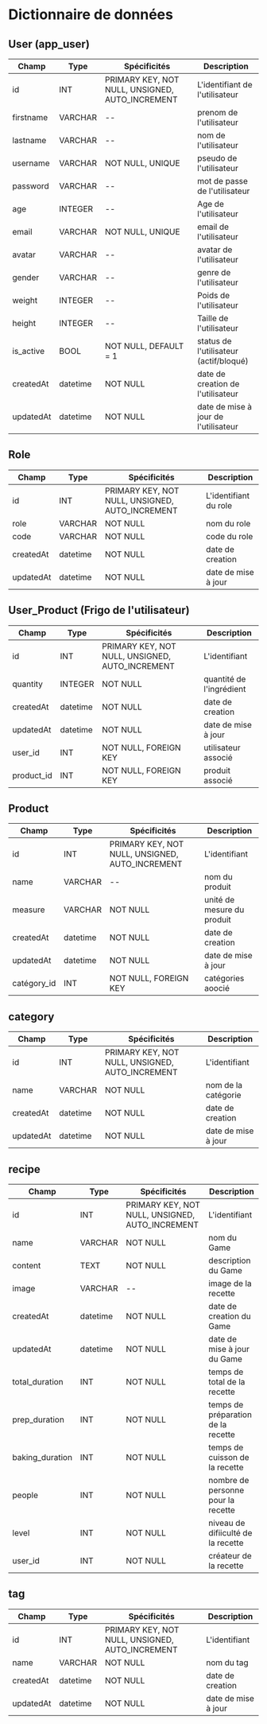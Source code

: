 # Dictionnaire de données

## User (app_user)

|Champ|Type|Spécificités|Description|
|--|--|--|--|
|id|INT|PRIMARY KEY, NOT NULL, UNSIGNED, AUTO_INCREMENT|L'identifiant de l'utilisateur|
|firstname|VARCHAR|--|prenom de l'utilisateur|
|lastname|VARCHAR|--|nom de l'utilisateur|
|username|VARCHAR|NOT NULL, UNIQUE|pseudo de l'utilisateur|
|password|VARCHAR|--|mot de passe de l'utilisateur|
|age|INTEGER|--|Age de l'utilisateur|
|email|VARCHAR|NOT NULL, UNIQUE|email de l'utilisateur|
|avatar|VARCHAR|--|avatar de l'utilisateur|
|gender|VARCHAR|--|genre de l'utilisateur
|weight|INTEGER|--|Poids de l'utilisateur|
|height|INTEGER|--|Taille de l'utilisateur|
|is_active|BOOL|NOT NULL, DEFAULT = 1|status de l'utilisateur (actif/bloqué)|
|createdAt|datetime|NOT NULL|date de creation de l'utilisateur|
|updatedAt|datetime|NOT NULL|date de mise à jour de l'utilisateur|

## Role

|Champ|Type|Spécificités|Description|
|--|--|--|--|
|id|INT|PRIMARY KEY, NOT NULL, UNSIGNED, AUTO_INCREMENT|L'identifiant du role|
|role|VARCHAR|NOT NULL|nom du role|
|code|VARCHAR|NOT NULL|code du role|
|createdAt|datetime|NOT NULL|date de creation|
|updatedAt|datetime|NOT NULL|date de mise à jour|

## User_Product (Frigo de l'utilisateur)

|Champ|Type|Spécificités|Description|
|--|--|--|--|
|id|INT|PRIMARY KEY, NOT NULL, UNSIGNED, AUTO_INCREMENT|L'identifiant|
|quantity|INTEGER|NOT NULL|quantité de l'ingrédient|
|createdAt|datetime|NOT NULL|date de creation|
|updatedAt|datetime|NOT NULL|date de mise à jour|
|user_id|INT|NOT NULL, FOREIGN KEY| utilisateur associé|
|product_id|INT|NOT NULL, FOREIGN KEY| produit associé|

## Product

|Champ|Type|Spécificités|Description|
|--|--|--|--|
|id|INT|PRIMARY KEY, NOT NULL, UNSIGNED, AUTO_INCREMENT|L'identifiant|
|name|VARCHAR|--|nom du produit|
|measure|VARCHAR|NOT NULL|unité de mesure du produit|
|createdAt|datetime|NOT NULL|date de creation|
|updatedAt|datetime|NOT NULL|date de mise à jour|
|catégory_id|INT|NOT NULL, FOREIGN KEY| catégories aoocié|

## category

|Champ|Type|Spécificités|Description|
|--|--|--|--|
|id|INT|PRIMARY KEY, NOT NULL, UNSIGNED, AUTO_INCREMENT|L'identifiant|
|name|VARCHAR|NOT NULL|nom de la catégorie|
|createdAt|datetime|NOT NULL|date de creation|
|updatedAt|datetime|NOT NULL|date de mise à jour|


## recipe

|Champ|Type|Spécificités|Description|
|--|--|--|--|
|id|INT|PRIMARY KEY, NOT NULL, UNSIGNED, AUTO_INCREMENT|L'identifiant|
|name|VARCHAR|NOT NULL|nom du Game|
|content|TEXT|NOT NULL|description du Game|
|image|VARCHAR|--|image de la recette|
|createdAt|datetime|NOT NULL|date de creation du Game|
|updatedAt|datetime|NOT NULL|date de mise à jour du Game|
|total_duration|INT|NOT NULL|temps de total de la recette|
|prep_duration|INT|NOT NULL|temps de préparation de la recette|
|baking_duration|INT|NOT NULL|temps de cuisson de la recette|
|people|INT|NOT NULL|nombre de personne pour la recette|
|level|INT|NOT NULL|niveau de difiiculté de la recette|
|user_id|INT|NOT NULL|créateur de la recette|


## tag

|Champ|Type|Spécificités|Description|
|--|--|--|--|
|id|INT|PRIMARY KEY, NOT NULL, UNSIGNED, AUTO_INCREMENT|L'identifiant|
|name|VARCHAR|NOT NULL|nom du tag|
|createdAt|datetime|NOT NULL|date de creation|
|updatedAt|datetime|NOT NULL|date de mise à jour|